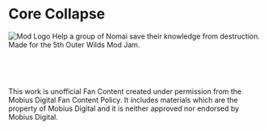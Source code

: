 # Core Collapse 
![Mod Logo](https://github.com/user-attachments/assets/a2f65dbb-d9c1-488a-8168-21f29aba3c3a)
Help a group of Nomai save their knowledge from destruction. Made for the 5th Outer Wilds Mod Jam.

⠀

⠀

This work is unofficial Fan Content created under permission from the Mobius Digital Fan Content Policy. It includes materials which are the property of Mobius Digital and it is neither approved nor endorsed by Mobius Digital.
